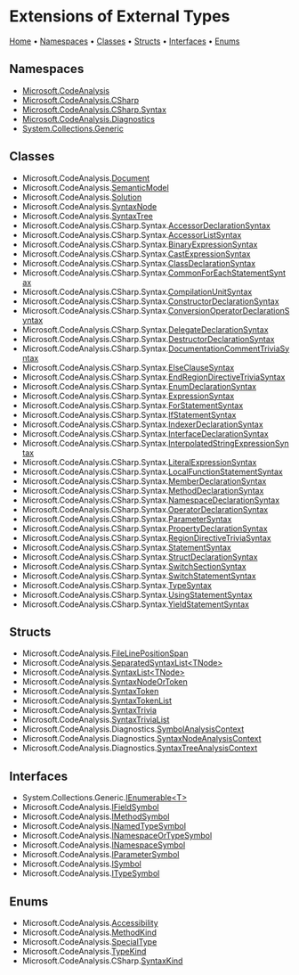 <a name="_top"></a>

# Extensions of External Types

[Home](README.md#_top) &#x2022; [Namespaces](#namespaces) &#x2022; [Classes](#classes) &#x2022; [Structs](#structs) &#x2022; [Interfaces](#interfaces) &#x2022; [Enums](#enums)

## Namespaces

* [Microsoft.CodeAnalysis](https://docs.microsoft.com/en-us/dotnet/api/microsoft.codeanalysis)
* [Microsoft.CodeAnalysis.CSharp](https://docs.microsoft.com/en-us/dotnet/api/microsoft.codeanalysis.csharp)
* [Microsoft.CodeAnalysis.CSharp.Syntax](https://docs.microsoft.com/en-us/dotnet/api/microsoft.codeanalysis.csharp.syntax)
* [Microsoft.CodeAnalysis.Diagnostics](https://docs.microsoft.com/en-us/dotnet/api/microsoft.codeanalysis.diagnostics)
* [System.Collections.Generic](https://docs.microsoft.com/en-us/dotnet/api/system.collections.generic)

## Classes

* Microsoft\.CodeAnalysis\.[Document](Microsoft/CodeAnalysis/Document/README.md#_top)
* Microsoft\.CodeAnalysis\.[SemanticModel](Microsoft/CodeAnalysis/SemanticModel/README.md#_top)
* Microsoft\.CodeAnalysis\.[Solution](Microsoft/CodeAnalysis/Solution/README.md#_top)
* Microsoft\.CodeAnalysis\.[SyntaxNode](Microsoft/CodeAnalysis/SyntaxNode/README.md#_top)
* Microsoft\.CodeAnalysis\.[SyntaxTree](Microsoft/CodeAnalysis/SyntaxTree/README.md#_top)
* Microsoft\.CodeAnalysis\.CSharp\.Syntax\.[AccessorDeclarationSyntax](Microsoft/CodeAnalysis/CSharp/Syntax/AccessorDeclarationSyntax/README.md#_top)
* Microsoft\.CodeAnalysis\.CSharp\.Syntax\.[AccessorListSyntax](Microsoft/CodeAnalysis/CSharp/Syntax/AccessorListSyntax/README.md#_top)
* Microsoft\.CodeAnalysis\.CSharp\.Syntax\.[BinaryExpressionSyntax](Microsoft/CodeAnalysis/CSharp/Syntax/BinaryExpressionSyntax/README.md#_top)
* Microsoft\.CodeAnalysis\.CSharp\.Syntax\.[CastExpressionSyntax](Microsoft/CodeAnalysis/CSharp/Syntax/CastExpressionSyntax/README.md#_top)
* Microsoft\.CodeAnalysis\.CSharp\.Syntax\.[ClassDeclarationSyntax](Microsoft/CodeAnalysis/CSharp/Syntax/ClassDeclarationSyntax/README.md#_top)
* Microsoft\.CodeAnalysis\.CSharp\.Syntax\.[CommonForEachStatementSyntax](Microsoft/CodeAnalysis/CSharp/Syntax/CommonForEachStatementSyntax/README.md#_top)
* Microsoft\.CodeAnalysis\.CSharp\.Syntax\.[CompilationUnitSyntax](Microsoft/CodeAnalysis/CSharp/Syntax/CompilationUnitSyntax/README.md#_top)
* Microsoft\.CodeAnalysis\.CSharp\.Syntax\.[ConstructorDeclarationSyntax](Microsoft/CodeAnalysis/CSharp/Syntax/ConstructorDeclarationSyntax/README.md#_top)
* Microsoft\.CodeAnalysis\.CSharp\.Syntax\.[ConversionOperatorDeclarationSyntax](Microsoft/CodeAnalysis/CSharp/Syntax/ConversionOperatorDeclarationSyntax/README.md#_top)
* Microsoft\.CodeAnalysis\.CSharp\.Syntax\.[DelegateDeclarationSyntax](Microsoft/CodeAnalysis/CSharp/Syntax/DelegateDeclarationSyntax/README.md#_top)
* Microsoft\.CodeAnalysis\.CSharp\.Syntax\.[DestructorDeclarationSyntax](Microsoft/CodeAnalysis/CSharp/Syntax/DestructorDeclarationSyntax/README.md#_top)
* Microsoft\.CodeAnalysis\.CSharp\.Syntax\.[DocumentationCommentTriviaSyntax](Microsoft/CodeAnalysis/CSharp/Syntax/DocumentationCommentTriviaSyntax/README.md#_top)
* Microsoft\.CodeAnalysis\.CSharp\.Syntax\.[ElseClauseSyntax](Microsoft/CodeAnalysis/CSharp/Syntax/ElseClauseSyntax/README.md#_top)
* Microsoft\.CodeAnalysis\.CSharp\.Syntax\.[EndRegionDirectiveTriviaSyntax](Microsoft/CodeAnalysis/CSharp/Syntax/EndRegionDirectiveTriviaSyntax/README.md#_top)
* Microsoft\.CodeAnalysis\.CSharp\.Syntax\.[EnumDeclarationSyntax](Microsoft/CodeAnalysis/CSharp/Syntax/EnumDeclarationSyntax/README.md#_top)
* Microsoft\.CodeAnalysis\.CSharp\.Syntax\.[ExpressionSyntax](Microsoft/CodeAnalysis/CSharp/Syntax/ExpressionSyntax/README.md#_top)
* Microsoft\.CodeAnalysis\.CSharp\.Syntax\.[ForStatementSyntax](Microsoft/CodeAnalysis/CSharp/Syntax/ForStatementSyntax/README.md#_top)
* Microsoft\.CodeAnalysis\.CSharp\.Syntax\.[IfStatementSyntax](Microsoft/CodeAnalysis/CSharp/Syntax/IfStatementSyntax/README.md#_top)
* Microsoft\.CodeAnalysis\.CSharp\.Syntax\.[IndexerDeclarationSyntax](Microsoft/CodeAnalysis/CSharp/Syntax/IndexerDeclarationSyntax/README.md#_top)
* Microsoft\.CodeAnalysis\.CSharp\.Syntax\.[InterfaceDeclarationSyntax](Microsoft/CodeAnalysis/CSharp/Syntax/InterfaceDeclarationSyntax/README.md#_top)
* Microsoft\.CodeAnalysis\.CSharp\.Syntax\.[InterpolatedStringExpressionSyntax](Microsoft/CodeAnalysis/CSharp/Syntax/InterpolatedStringExpressionSyntax/README.md#_top)
* Microsoft\.CodeAnalysis\.CSharp\.Syntax\.[LiteralExpressionSyntax](Microsoft/CodeAnalysis/CSharp/Syntax/LiteralExpressionSyntax/README.md#_top)
* Microsoft\.CodeAnalysis\.CSharp\.Syntax\.[LocalFunctionStatementSyntax](Microsoft/CodeAnalysis/CSharp/Syntax/LocalFunctionStatementSyntax/README.md#_top)
* Microsoft\.CodeAnalysis\.CSharp\.Syntax\.[MemberDeclarationSyntax](Microsoft/CodeAnalysis/CSharp/Syntax/MemberDeclarationSyntax/README.md#_top)
* Microsoft\.CodeAnalysis\.CSharp\.Syntax\.[MethodDeclarationSyntax](Microsoft/CodeAnalysis/CSharp/Syntax/MethodDeclarationSyntax/README.md#_top)
* Microsoft\.CodeAnalysis\.CSharp\.Syntax\.[NamespaceDeclarationSyntax](Microsoft/CodeAnalysis/CSharp/Syntax/NamespaceDeclarationSyntax/README.md#_top)
* Microsoft\.CodeAnalysis\.CSharp\.Syntax\.[OperatorDeclarationSyntax](Microsoft/CodeAnalysis/CSharp/Syntax/OperatorDeclarationSyntax/README.md#_top)
* Microsoft\.CodeAnalysis\.CSharp\.Syntax\.[ParameterSyntax](Microsoft/CodeAnalysis/CSharp/Syntax/ParameterSyntax/README.md#_top)
* Microsoft\.CodeAnalysis\.CSharp\.Syntax\.[PropertyDeclarationSyntax](Microsoft/CodeAnalysis/CSharp/Syntax/PropertyDeclarationSyntax/README.md#_top)
* Microsoft\.CodeAnalysis\.CSharp\.Syntax\.[RegionDirectiveTriviaSyntax](Microsoft/CodeAnalysis/CSharp/Syntax/RegionDirectiveTriviaSyntax/README.md#_top)
* Microsoft\.CodeAnalysis\.CSharp\.Syntax\.[StatementSyntax](Microsoft/CodeAnalysis/CSharp/Syntax/StatementSyntax/README.md#_top)
* Microsoft\.CodeAnalysis\.CSharp\.Syntax\.[StructDeclarationSyntax](Microsoft/CodeAnalysis/CSharp/Syntax/StructDeclarationSyntax/README.md#_top)
* Microsoft\.CodeAnalysis\.CSharp\.Syntax\.[SwitchSectionSyntax](Microsoft/CodeAnalysis/CSharp/Syntax/SwitchSectionSyntax/README.md#_top)
* Microsoft\.CodeAnalysis\.CSharp\.Syntax\.[SwitchStatementSyntax](Microsoft/CodeAnalysis/CSharp/Syntax/SwitchStatementSyntax/README.md#_top)
* Microsoft\.CodeAnalysis\.CSharp\.Syntax\.[TypeSyntax](Microsoft/CodeAnalysis/CSharp/Syntax/TypeSyntax/README.md#_top)
* Microsoft\.CodeAnalysis\.CSharp\.Syntax\.[UsingStatementSyntax](Microsoft/CodeAnalysis/CSharp/Syntax/UsingStatementSyntax/README.md#_top)
* Microsoft\.CodeAnalysis\.CSharp\.Syntax\.[YieldStatementSyntax](Microsoft/CodeAnalysis/CSharp/Syntax/YieldStatementSyntax/README.md#_top)

## Structs

* Microsoft\.CodeAnalysis\.[FileLinePositionSpan](Microsoft/CodeAnalysis/FileLinePositionSpan/README.md#_top)
* Microsoft\.CodeAnalysis\.[SeparatedSyntaxList\<TNode>](Microsoft/CodeAnalysis/SeparatedSyntaxList-1/README.md#_top)
* Microsoft\.CodeAnalysis\.[SyntaxList\<TNode>](Microsoft/CodeAnalysis/SyntaxList-1/README.md#_top)
* Microsoft\.CodeAnalysis\.[SyntaxNodeOrToken](Microsoft/CodeAnalysis/SyntaxNodeOrToken/README.md#_top)
* Microsoft\.CodeAnalysis\.[SyntaxToken](Microsoft/CodeAnalysis/SyntaxToken/README.md#_top)
* Microsoft\.CodeAnalysis\.[SyntaxTokenList](Microsoft/CodeAnalysis/SyntaxTokenList/README.md#_top)
* Microsoft\.CodeAnalysis\.[SyntaxTrivia](Microsoft/CodeAnalysis/SyntaxTrivia/README.md#_top)
* Microsoft\.CodeAnalysis\.[SyntaxTriviaList](Microsoft/CodeAnalysis/SyntaxTriviaList/README.md#_top)
* Microsoft\.CodeAnalysis\.Diagnostics\.[SymbolAnalysisContext](Microsoft/CodeAnalysis/Diagnostics/SymbolAnalysisContext/README.md#_top)
* Microsoft\.CodeAnalysis\.Diagnostics\.[SyntaxNodeAnalysisContext](Microsoft/CodeAnalysis/Diagnostics/SyntaxNodeAnalysisContext/README.md#_top)
* Microsoft\.CodeAnalysis\.Diagnostics\.[SyntaxTreeAnalysisContext](Microsoft/CodeAnalysis/Diagnostics/SyntaxTreeAnalysisContext/README.md#_top)

## Interfaces

* System\.Collections\.Generic\.[IEnumerable\<T>](System/Collections/Generic/IEnumerable-1/README.md#_top)
* Microsoft\.CodeAnalysis\.[IFieldSymbol](Microsoft/CodeAnalysis/IFieldSymbol/README.md#_top)
* Microsoft\.CodeAnalysis\.[IMethodSymbol](Microsoft/CodeAnalysis/IMethodSymbol/README.md#_top)
* Microsoft\.CodeAnalysis\.[INamedTypeSymbol](Microsoft/CodeAnalysis/INamedTypeSymbol/README.md#_top)
* Microsoft\.CodeAnalysis\.[INamespaceOrTypeSymbol](Microsoft/CodeAnalysis/INamespaceOrTypeSymbol/README.md#_top)
* Microsoft\.CodeAnalysis\.[INamespaceSymbol](Microsoft/CodeAnalysis/INamespaceSymbol/README.md#_top)
* Microsoft\.CodeAnalysis\.[IParameterSymbol](Microsoft/CodeAnalysis/IParameterSymbol/README.md#_top)
* Microsoft\.CodeAnalysis\.[ISymbol](Microsoft/CodeAnalysis/ISymbol/README.md#_top)
* Microsoft\.CodeAnalysis\.[ITypeSymbol](Microsoft/CodeAnalysis/ITypeSymbol/README.md#_top)

## Enums

* Microsoft\.CodeAnalysis\.[Accessibility](Microsoft/CodeAnalysis/Accessibility/README.md#_top)
* Microsoft\.CodeAnalysis\.[MethodKind](Microsoft/CodeAnalysis/MethodKind/README.md#_top)
* Microsoft\.CodeAnalysis\.[SpecialType](Microsoft/CodeAnalysis/SpecialType/README.md#_top)
* Microsoft\.CodeAnalysis\.[TypeKind](Microsoft/CodeAnalysis/TypeKind/README.md#_top)
* Microsoft\.CodeAnalysis\.CSharp\.[SyntaxKind](Microsoft/CodeAnalysis/CSharp/SyntaxKind/README.md#_top)
